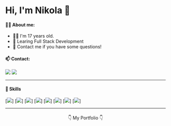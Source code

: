# Hi, I'm Nikola 👋

#### 👩‍💼 About me:
- 👩‍💻 I'm 17 years old.
- 📖 Learing Full Stack Development
- 💬 Contact me if you have some questions!

#### 📫 Contact:

[<img src="https://img.shields.io/badge/mail-%23D14836.svg?&style=for-the-badge&logo=gmail&logoColor=white" />](n.n.cichewicz@gmail.com)
[<img src="https://img.shields.io/badge/Facebook-1877F2?style=for-the-badge&logo=facebook&logoColor=white" />](https://www.facebook.com/n.n.cichewicz/)

---

#### 🚀 Skills

[<img src="https://img.shields.io/badge/TypeScript-007ACC?style=for-the-badge&logo=typescript&logoColor=white" />]
[<img src="https://img.shields.io/badge/HTML5-E34F26?style=for-the-badge&logo=html5&logoColor=white" />]
[<img src="https://img.shields.io/badge/CSS3-1572B6?style=for-the-badge&logo=css3&logoColor=white" />]
[<img src="https://img.shields.io/badge/Sass-CC6699?style=for-the-badge&logo=sass&logoColor=white" />]
[<img src="https://img.shields.io/badge/React-20232A?style=for-the-badge&logo=react&logoColor=61DAFB" />]
[<img src="https://img.shields.io/badge/Flutter-02569B?style=for-the-badge&logo=flutter&logoColor=white" />]
[<img src="https://img.shields.io/badge/Dart-0175C2?style=for-the-badge&logo=dart&logoColor=white" />]
[<img src="https://img.shields.io/badge/Java-ED8B00?style=for-the-badge&logo=java&logoColor=white" />]



---


<p align="center" style="margin-top: 20px;">👇 My Portfolio 👇</p>